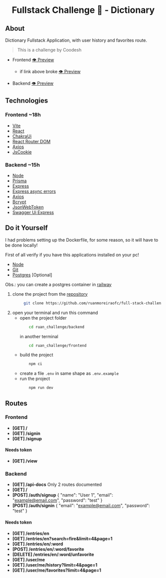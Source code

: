 <h1 align='center'>
Fullstack Challenge 🏅 - Dictionary
</h1>

## About

Dictionary Fullstack Application, with user history and favorites route.

> This is a challenge by Coodesh

- Frontend [:eye: Preview][btn-frontend-preview]

  - if link above broke [:eye: Preview][btn-frontend-preview-mirror]

- Backend [:eye: Preview][btn-backend-preview]

## Technologies

### Frontend ~18h

- [Vite]
- [React]
- [ChakraUi]
- [React Router DOM]
- [Axios]
- [JsCookie]

### Backend ~15h

- [Node]
- [Prisma]
- [Express]
- [Express async errors]
- [Axios]
- [Bcrypt]
- [JsonWebToken]
- [Swagger Ui Express]

## Do it Yourself

I had problems setting up the Dockerfile, for some reason, so it will have to be done locally!

First of all verify if you have this applications installed on your pc!

- [Node][btn-node]
- [Git][btn-git]
- [Postgres][btn-db] [Optional]

Obs.: you can create a postgres container in [railway][btn-railway]

1.  clone the project from the [repository][btn-repo]
    ```bash
         git clone https://github.com/ruanmoreiraofc/full-stack-challenge-express+react.git ruan_challenge
    ```
2.  open your terminal and run this command
    - open the project folder
      ```bash
          cd ruan_challenge/backend
      ```
      in another terminal
      ```bash
          cd ruan_challenge/frontend
      ```
    - build the project
      ```bash
          npm ci
      ```
    - create a file `.env` in same shape as `.env.example`
    - run the project
      ```bash
          npm run dev
      ```

## Routes

### Frontend

- **[GET] /**
- **[GET] /signin**
- **[GET] /signup**

#### Needs token

- **[GET] /view**

### Backend

- **[GET] /api-docs**
  Only 2 routes documented
- **[GET] /**
- **[POST] /auth/signup**
  {
  "name": "User 1",
  "email": "example@email.com",
  "password": "test"
  }
- **[POST] /auth/signin**
  {
  "email": "example@email.com",
  "password": "test"
  }

#### Needs token

- **[GET] /entries/en**
- **[GET] /entries/en?search=fire&limit=4&page=1**
- **[GET] /entries/en/:word**
- **[POST] /entries/en/:word/favorite**
- **[DELETE] /entries/en/:word/unfavorite**
- **[GET] /user/me**
- **[GET] /user/me/history?limit=4&page=1**
- **[GET] /user/me/favorites?limit=4&page=1**

<!-- VARIABLES -->

[btn-railway]: https://railway.app/new
[btn-db]: https://www.postgresql.org/download/
[btn-git]: https://git-scm.com/downloads
[btn-node]: https://nodejs.org/en/download/
[btn-repo]: https://github.com/ruanmoreiraofc/full-stack-challenge-express+react
[btn-backend-preview]: https://fullstack-challenge-api.ruanmoreira.com
[btn-frontend-preview]: https://fullstack-challenge.ruanmoreira.com
[btn-frontend-preview-mirror]: https://fullstack-challenge-2022.netlify.app

<!-- TECHNOLOGIES -->

[axios]: https://github.com/axios/axios
[vite]: https://github.com/vitejs/vite
[react]: https://github.com/facebook/react
[chakraui]: https://github.com/chakra-ui/chakra-ui
[react router dom]: https://github.com/remix-run/react-router
[jscookie]: https://github.com/js-cookie/js-cookie
[node]: https://github.com/nodejs/node
[prisma]: https://github.com/prisma/prisma
[express]: https://github.com/expressjs/express
[express async errors]: https://github.com/davidbanham/express-async-errors
[bcrypt]: https://github.com/kelektiv/node.bcrypt.js
[jsonwebtoken]: https://github.com/auth0/node-jsonwebtoken
[swagger ui express]: https://github.com/scottie1984/swagger-ui-express
